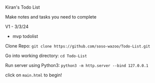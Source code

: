 <!-- Title -->
Kiran's Todo List

<!-- Description -->
Make notes and tasks you need to complete

<!-- Notes -->
V1 - 3/3/24
 - mvp todolist

<!-- How to Run the code -->
Clone Repo:
`git clone https://github.com/soso-wazoo/Todo-List.git`

Go into working directory:
`cd Todo-List`

Run server using Python3:
`python3 -m http.server --bind 127.0.0.1`

click on `main.html` to begin!